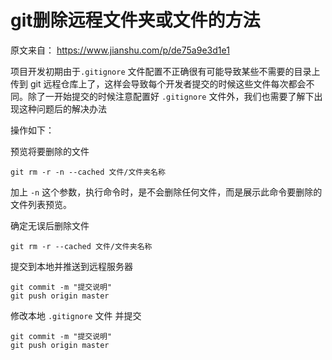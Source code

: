 # git删除远程文件夹或文件的方法

原文来自： https://www.jianshu.com/p/de75a9e3d1e1 

项目开发初期由于`.gitignore` 文件配置不正确很有可能导致某些不需要的目录上传到 git 远程仓库上了，这样会导致每个开发者提交的时候这些文件每次都会不同。除了一开始提交的时候注意配置好 `.gitignore` 文件外，我们也需要了解下出现这种问题后的解决办法



操作如下：

预览将要删除的文件

```shell
git rm -r -n --cached 文件/文件夹名称
```

加上 `-n` 这个参数，执行命令时，是不会删除任何文件，而是展示此命令要删除的文件列表预览。

确定无误后删除文件

```shell
git rm -r --cached 文件/文件夹名称
```

提交到本地并推送到远程服务器

```shell
git commit -m "提交说明"
git push origin master
```

修改本地 `.gitignore` 文件 并提交

```shell
git commit -m "提交说明"  
git push origin master
```